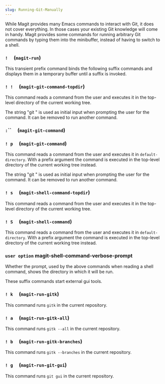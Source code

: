```yaml
---
slug: Running-Git-Manually
---
```


While Magit provides many Emacs commands to interact with Git, it does not cover everything. In those cases your existing Git knowledge will come in handy. Magit provides some commands for running arbitrary Git commands by typing them into the minibuffer, instead of having to switch to a shell.

### `!`     (`magit-run`)

This transient prefix command binds the following suffix commands and displays them in a temporary buffer until a suffix is invoked.

### `! !`     (`magit-git-command-topdir`)

This command reads a command from the user and executes it in the top-level directory of the current working tree.

The string "git " is used as initial input when prompting the user for the command. It can be removed to run another command.

### <span className="tag :">`:`</span>``     (`magit-git-command`)

### `! p`     (`magit-git-command`)

This command reads a command from the user and executes it in `default-directory`. With a prefix argument the command is executed in the top-level directory of the current working tree instead.

The string "git " is used as initial input when prompting the user for the command. It can be removed to run another command.

### `! s`     (`magit-shell-command-topdir`)

This command reads a command from the user and executes it in the top-level directory of the current working tree.

### `! S`     (`magit-shell-command`)

This command reads a command from the user and executes it in `default-directory`. With a prefix argument the command is executed in the top-level directory of the current working tree instead.

### <span className="tag useroption">`user option`</span> **magit-shell-command-verbose-prompt**

Whether the prompt, used by the above commands when reading a shell command, shows the directory in which it will be run.

These suffix commands start external gui tools.

### `! k`     (`magit-run-gitk`)

This command runs `gitk` in the current repository.

### `! a`     (`magit-run-gitk-all`)

This command runs `gitk --all` in the current repository.

### `! b`     (`magit-run-gitk-branches`)

This command runs `gitk --branches` in the current repository.

### `! g`     (`magit-run-git-gui`)

This command runs `git gui` in the current repository.
